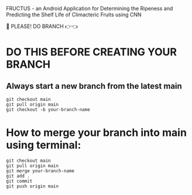 FRUCTUS - an Android Application for Determining the Ripeness and Predicting the Shelf Life of Climacteric Fruits using CNN

📌 PLEASE! DO BRANCH 👉👈

# DO THIS BEFORE CREATING YOUR BRANCH 
## Always start a new branch from the latest main
```
git checkout main
git pull origin main
git checkout -b your-branch-name
```


# How to merge your branch into main using terminal:
```
git checkout main
git pull origin main
git merge your-branch-name
git add .
git commit
git push origin main
```
